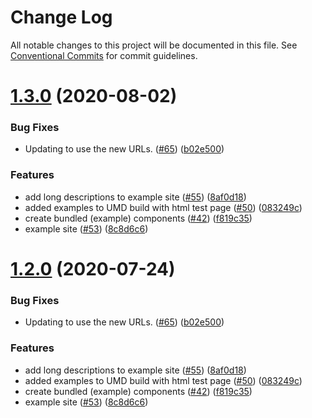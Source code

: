 # Change Log

All notable changes to this project will be documented in this file.
See [Conventional Commits](https://conventionalcommits.org) for commit guidelines.

# [1.3.0](https://github.com/dpc-sdp/myvictoria-vic-gov-au/tree/master/packages/Examples/compare/v1.1.3...v1.3.0) (2020-08-02)


### Bug Fixes

* Updating to use the new URLs. ([#65](https://github.com/dpc-sdp/myvictoria-vic-gov-au/tree/master/packages/Examples/issues/65)) ([b02e500](https://github.com/dpc-sdp/myvictoria-vic-gov-au/tree/master/packages/Examples/commit/b02e500dd27c26e3c67af81b58b18a9242ee73a7))


### Features

* add long descriptions to example site ([#55](https://github.com/dpc-sdp/myvictoria-vic-gov-au/tree/master/packages/Examples/issues/55)) ([8af0d18](https://github.com/dpc-sdp/myvictoria-vic-gov-au/tree/master/packages/Examples/commit/8af0d182a6d3b561e7560f6f7ba01f59a5d1e102))
* added examples to UMD build with html test page ([#50](https://github.com/dpc-sdp/myvictoria-vic-gov-au/tree/master/packages/Examples/issues/50)) ([083249c](https://github.com/dpc-sdp/myvictoria-vic-gov-au/tree/master/packages/Examples/commit/083249c89622e09f2ad78ce8cf7b3ee8d44722c8))
* create bundled (example) components ([#42](https://github.com/dpc-sdp/myvictoria-vic-gov-au/tree/master/packages/Examples/issues/42)) ([f819c35](https://github.com/dpc-sdp/myvictoria-vic-gov-au/tree/master/packages/Examples/commit/f819c356b2c53f0a75d04542f22d73dae4516569))
* example site ([#53](https://github.com/dpc-sdp/myvictoria-vic-gov-au/tree/master/packages/Examples/issues/53)) ([8c8d6c6](https://github.com/dpc-sdp/myvictoria-vic-gov-au/tree/master/packages/Examples/commit/8c8d6c6e56b8772cdacc303d689358fe74ee791d))





# [1.2.0](https://github.com/dpc-sdp/myvictoria-vic-gov-au/tree/master/packages/Examples/compare/v1.1.3...v1.2.0) (2020-07-24)


### Bug Fixes

* Updating to use the new URLs. ([#65](https://github.com/dpc-sdp/myvictoria-vic-gov-au/tree/master/packages/Examples/issues/65)) ([b02e500](https://github.com/dpc-sdp/myvictoria-vic-gov-au/tree/master/packages/Examples/commit/b02e500dd27c26e3c67af81b58b18a9242ee73a7))


### Features

* add long descriptions to example site ([#55](https://github.com/dpc-sdp/myvictoria-vic-gov-au/tree/master/packages/Examples/issues/55)) ([8af0d18](https://github.com/dpc-sdp/myvictoria-vic-gov-au/tree/master/packages/Examples/commit/8af0d182a6d3b561e7560f6f7ba01f59a5d1e102))
* added examples to UMD build with html test page ([#50](https://github.com/dpc-sdp/myvictoria-vic-gov-au/tree/master/packages/Examples/issues/50)) ([083249c](https://github.com/dpc-sdp/myvictoria-vic-gov-au/tree/master/packages/Examples/commit/083249c89622e09f2ad78ce8cf7b3ee8d44722c8))
* create bundled (example) components ([#42](https://github.com/dpc-sdp/myvictoria-vic-gov-au/tree/master/packages/Examples/issues/42)) ([f819c35](https://github.com/dpc-sdp/myvictoria-vic-gov-au/tree/master/packages/Examples/commit/f819c356b2c53f0a75d04542f22d73dae4516569))
* example site ([#53](https://github.com/dpc-sdp/myvictoria-vic-gov-au/tree/master/packages/Examples/issues/53)) ([8c8d6c6](https://github.com/dpc-sdp/myvictoria-vic-gov-au/tree/master/packages/Examples/commit/8c8d6c6e56b8772cdacc303d689358fe74ee791d))

